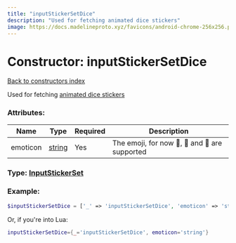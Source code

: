 ```yaml
---
title: "inputStickerSetDice"
description: "Used for fetching animated dice stickers"
image: https://docs.madelineproto.xyz/favicons/android-chrome-256x256.png
---
```

# Constructor: inputStickerSetDice  
[Back to constructors index](index.md)



Used for fetching [animated dice stickers](https://core.telegram.org/api/dice)

### Attributes:

| Name     |    Type       | Required | Description |
|----------|---------------|----------|-------------|
|emoticon|[string](../types/string.md) | Yes|The emoji, for now 🏀, 🎲 and 🎯 are supported|



### Type: [InputStickerSet](../types/InputStickerSet.md)


### Example:

```php
$inputStickerSetDice = ['_' => 'inputStickerSetDice', 'emoticon' => 'string'];
```  


Or, if you're into Lua:

```lua
inputStickerSetDice={_='inputStickerSetDice', emoticon='string'}

```


